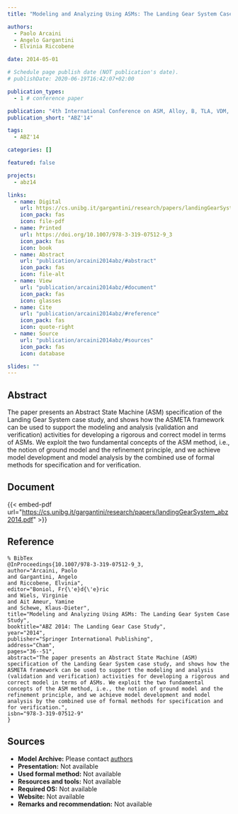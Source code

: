 ```yaml
---
title: "Modeling and Analyzing Using ASMs: The Landing Gear System Case Study"

authors:
  - Paolo Arcaini
  - Angelo Gargantini
  - Elvinia Riccobene

date: 2014-05-01

# Schedule page publish date (NOT publication's date).
# publishDate: 2020-06-19T16:42:07+02:00

publication_types:
  - 1 # conference paper

publication: "4th International Conference on ASM, Alloy, B, TLA, VDM, and Z (ABZ'14)"
publication_short: "ABZ'14"

tags:
  - ABZ'14

categories: []

featured: false

projects:
  - abz14

links:
  - name: Digital
    url: https://cs.unibg.it/gargantini/research/papers/landingGearSystem_abz2014.pdf
    icon_pack: fas
    icon: file-pdf
  - name: Printed
    url: https://doi.org/10.1007/978-3-319-07512-9_3
    icon_pack: fas
    icon: book
  - name: Abstract
    url: "publication/arcaini2014abz/#abstract"
    icon_pack: fas
    icon: file-alt
  - name: View
    url: "publication/arcaini2014abz/#document"
    icon_pack: fas
    icon: glasses
  - name: Cite
    url: "publication/arcaini2014abz/#reference"
    icon_pack: fas
    icon: quote-right
  - name: Source
    url: "publication/arcaini2014abz/#sources"
    icon_pack: fas
    icon: database

slides: ""
---
```


## Abstract

The paper presents an Abstract State Machine (ASM) specification of the Landing Gear System case study, and shows how the ASMETA framework can be used to support the modeling and analysis (validation and verification) activities for developing a rigorous and correct model in terms of ASMs. We exploit the two fundamental concepts of the ASM method, i.e., the notion of ground model and the refinement principle, and we achieve model development and model analysis by the combined use of formal methods for specification and for verification.

## Document

{{< embed-pdf url="https://cs.unibg.it/gargantini/research/papers/landingGearSystem_abz2014.pdf" >}}

## Reference

```
% BibTex
@InProceedings{10.1007/978-3-319-07512-9_3,
author="Arcaini, Paolo
and Gargantini, Angelo
and Riccobene, Elvinia",
editor="Boniol, Fr{\'e}d{\'e}ric
and Wiels, Virginie
and Ait Ameur, Yamine
and Schewe, Klaus-Dieter",
title="Modeling and Analyzing Using ASMs: The Landing Gear System Case Study",
booktitle="ABZ 2014: The Landing Gear Case Study",
year="2014",
publisher="Springer International Publishing",
address="Cham",
pages="36--51",
abstract="The paper presents an Abstract State Machine (ASM) specification of the Landing Gear System case study, and shows how the ASMETA framework can be used to support the modeling and analysis (validation and verification) activities for developing a rigorous and correct model in terms of ASMs. We exploit the two fundamental concepts of the ASM method, i.e., the notion of ground model and the refinement principle, and we achieve model development and model analysis by the combined use of formal methods for specification and for verification.",
isbn="978-3-319-07512-9"
}
```

## Sources

- **Model Archive:**
  Please contact <a href ="mailto:paolo.arcaini@unibg.it;angelo.gargantini@unibg.it;elvinia.riccobene@unimi.it">authors</a>
- **Presentation:**
  Not available
- **Used formal method:**
  Not available
- **Resources and tools:**
  Not available
- **Required OS:**
  Not available
- **Website:**
  Not available
- **Remarks and recommendation:**
  Not available
